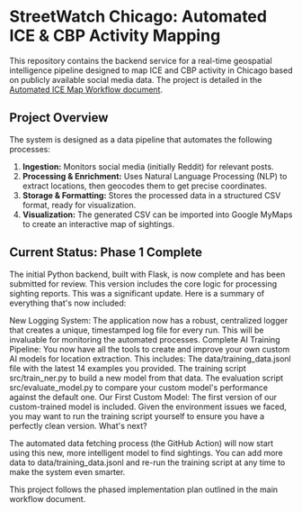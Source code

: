 # StreetWatch Chicago: Automated ICE & CBP Activity Mapping

This repository contains the backend service for a real-time geospatial intelligence pipeline designed to map ICE and CBP activity in Chicago based on publicly available social media data. The project is detailed in the [Automated ICE Map Workflow document](10.04.2025%20Automated%20ICE%20Map%20Workflow.md).

## Project Overview

The system is designed as a data pipeline that automates the following processes:
1.  **Ingestion:** Monitors social media (initially Reddit) for relevant posts.
2.  **Processing & Enrichment:** Uses Natural Language Processing (NLP) to extract locations, then geocodes them to get precise coordinates.
3.  **Storage & Formatting:** Stores the processed data in a structured CSV format, ready for visualization.
4.  **Visualization:** The generated CSV can be imported into Google MyMaps to create an interactive map of sightings.

## Current Status: Phase 1 Complete

The initial Python backend, built with Flask, is now complete and has been submitted for review. This version includes the core logic for processing sighting reports.
This was a significant update. Here is a summary of everything that's now included:

New Logging System: The application now has a robust, centralized logger that creates a unique, timestamped log file for every run. This will be invaluable for monitoring the automated processes.
Complete AI Training Pipeline: You now have all the tools to create and improve your own custom AI models for location extraction. This includes:
The data/training_data.jsonl file with the latest 14 examples you provided.
The training script src/train_ner.py to build a new model from that data.
The evaluation script src/evaluate_model.py to compare your custom model's performance against the default one.
Our First Custom Model: The first version of our custom-trained model is included. Given the environment issues we faced, you may want to run the training script yourself to ensure you have a perfectly clean version.
What's next?

The automated data fetching process (the GitHub Action) will now start using this new, more intelligent model to find sightings. You can add more data to data/training_data.jsonl and re-run the training script at any time to make the system even smarter.

This project follows the phased implementation plan outlined in the main workflow document.
